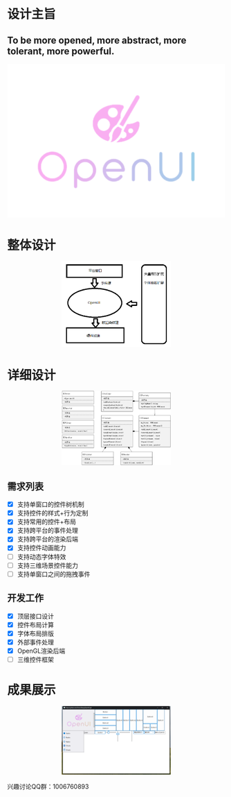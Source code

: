 # 设计主旨

## To be more opened, more abstract, more tolerant, more powerful.

<div align="center">
  <img src="OpenUI.png" alt="描述文字" />
</div>

# 整体设计

<div align="center">
  <img src="Pattern.png" style="width:50%;" alt="描述文字" />
</div>

# 详细设计

<div align="center">
  <img src="Design.png" style="width:50%;" alt="描述文字" />
</div>

## 需求列表
- [x] 支持单窗口的控件树机制
- [x] 支持控件的样式+行为定制
- [x] 支持常用的控件+布局
- [x] 支持跨平台的事件处理
- [x] 支持跨平台的渲染后端
- [x] 支持控件动画能力
- [ ] 支持动态字体特效
- [ ] 支持三维场景控件能力
- [ ] 支持单窗口之间的拖拽事件

## 开发工作
- [x] 顶层接口设计
- [x] 控件布局计算
- [x] 字体布局排版
- [x] 外部事件处理
- [x] OpenGL渲染后端
- [ ] 三维控件框架

# 成果展示

<div align="center">
  <img src="Sample.png" style="width:50%;" alt="描述文字" />
</div>
<p>兴趣讨论QQ群：1006760893</p>
